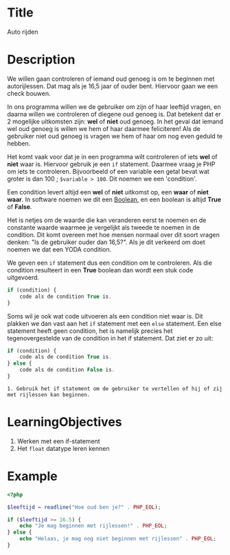 # Title
Auto rijden

# Description
We willen gaan controleren of iemand oud genoeg is om te beginnen met autorijlessen. Dat mag als je 16,5 jaar of ouder bent. Hiervoor gaan we een check bouwen.  

In ons programma willen we de gebruiker om zijn of haar leeftijd vragen, en daarna willen we controleren of diegene oud genoeg is. Dat betekent dat er 2 mogelijke uitkomsten zijn: **wel** of **niet** oud genoeg. In het geval dat iemand wel oud genoeg is willen we hem of haar daarmee feliciteren! Als de gebruiker niet oud genoeg is vragen we hem of haar om nog even geduld te hebben.  

Het komt vaak voor dat je in een programma wilt controleren of iets **wel** of **niet** waar is. Hiervoor gebruik je een `if` statement. Daarmee vraag je PHP om iets te controleren. Bijvoorbeeld of een variable een getal bevat wat groter is dan 100 ; `$variable > 100`. Dit noemen we een 'condition'.  

Een condition levert altijd een **wel** of **niet** uitkomst op, een **waar** of **niet waar**. In software noemen we dit een [Boolean](https://www.php.net/manual/en/language.types.boolean.php), en een boolean is altijd **True** of **False**.  

Het is netjes om de waarde die kan veranderen eerst te noemen en de constante waarde waarmee je vergelijkt als tweede te noemen in de condition. Dit komt overeen met hoe mensen normaal over dit soort vragen denken: "Is de gebruiker ouder dan 16,5?". Als je dit verkeerd om doet noemen we dat een YODA condition.  
 
We geven een `if` statement dus een condition om te controleren. Als die condition resulteert in een **True** boolean dan wordt een stuk code uitgevoerd.  

```php
if (condition) {
    code als de condition True is.
}
``` 

Soms wil je ook wat code uitvoeren als een condition niet waar is. Dit plakken we dan vast aan het `if` statement met een `else` statement. Een else statement heeft geen condition, het is namelijk precies het tegenovergestelde van de condition in het if statement. Dat ziet er zo uit:  

```php
if (condition) {
    code als de condition True is.
} else {
    code als de condition False is.
}
```

```steps
1. Gebruik het if statement om de gebruiker te vertellen of hij of zij met rijlessen kan beginnen.
```

# LearningObjectives
1. Werken met een if-statement
2. Het `float` datatype leren kennen

# Example
```php
<?php

$leeftijd = readline("Hoe oud ben je?" . PHP_EOL);

if ($leeftijd >= 16.5) {
    echo "Je mag beginnen met rijlessen!" . PHP_EOL;
} else {
    echo "Helaas, je mag nog niet beginnen met rijlessen" . PHP_EOL;
}
```